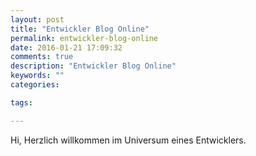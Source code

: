 ```yaml
---
layout: post
title: "Entwickler Blog Online"
permalink: entwickler-blog-online
date: 2016-01-21 17:09:32
comments: true
description: "Entwickler Blog Online"
keywords: ""
categories:

tags:

---
```


Hi,
Herzlich willkommen im Universum eines Entwicklers.
